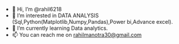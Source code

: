 - 👋 Hi, I’m @rahil6218
- 👀 I’m interested in DATA ANALYSIS (Sql,Python(Matplotlib,Numpy,Pandas),Power bi,Advance excel).
- 🌱 I’m currently learning Data analytics.
- 📫 You can reach me on rahilmanotra30@gmail.com



<!---
rahil6218/rahil6218 is a ✨ special ✨ repository because its `README.md` (this file) appears on your GitHub profile.
You can click the Preview link to take a look at your changes.
--->
